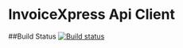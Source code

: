 # InvoiceXpress Api Client

##Build Status
[![Build status](https://ci.appveyor.com/api/projects/status/nxyu6ufnf6h73q3g?svg=true)](https://ci.appveyor.com/project/antunesl/invoicexpress-client)





